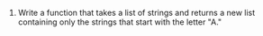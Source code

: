 1. Write a function that takes a list of strings and returns a new list containing only the strings that start with the letter "A."
